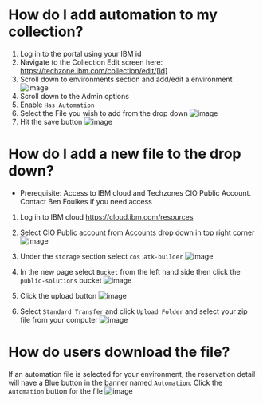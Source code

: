 # How do I add automation to my collection?

1. Log in to the portal using your IBM id
2. Navigate to the Collection Edit screen here: https://techzone.ibm.com/collection/edit/[id]
3. Scroll down to environments section and add/edit a environment
![image](https://media.github.ibm.com/user/51270/files/e110789d-2ed7-4aa9-a005-27efda094023)
4. Scroll down to the Admin options 
5. Enable `Has Automation` 
6. Select the File you wish to add from the drop down
![image](https://media.github.ibm.com/user/51270/files/c5c2b506-8408-449d-b673-9a91f465f609)
7. Hit the save button
![image](https://media.github.ibm.com/user/51270/files/e252b228-7b1b-4ae6-a9a9-7fa90f9e42bb)

  
# How do I add a new file to the drop down?
- Prerequisite: Access to IBM cloud and Techzones CIO Public Account. Contact Ben Foulkes if you need access
1. Log in to IBM cloud https://cloud.ibm.com/resources
2. Select CIO Public account from Accounts drop down in top right corner
  ![image](https://media.github.ibm.com/user/51270/files/84c633c2-649c-425e-884e-53a76019ef90)

3. Under the `storage` section select `cos atk-builder`
![image](https://media.github.ibm.com/user/51270/files/7500ce99-2aac-4621-8d99-8f4b07783e69)
4. In the new page select `Bucket` from the left hand side then click the `public-solutions` bucket
  ![image](https://media.github.ibm.com/user/51270/files/8af36ad6-990d-4242-9f64-68fc8f7a0cce)
5. Click the upload button
![image](https://media.github.ibm.com/user/51270/files/5616215c-9237-4841-9546-c86272404d91)
6. Select `Standard Transfer` and click `Upload Folder` and select your zip file from your computer
![image](https://media.github.ibm.com/user/51270/files/47516efa-996d-46f6-aa6b-496cb5694d13)

 # How do users download the file?
 If an automation file is selected for your environment, the reservation detail will have a Blue button in the banner named `Automation`. Click the `Automation` button for the file
 ![image](https://media.github.ibm.com/user/51270/files/84bffaa3-74a0-4603-af02-0fb3e3c6f072)

